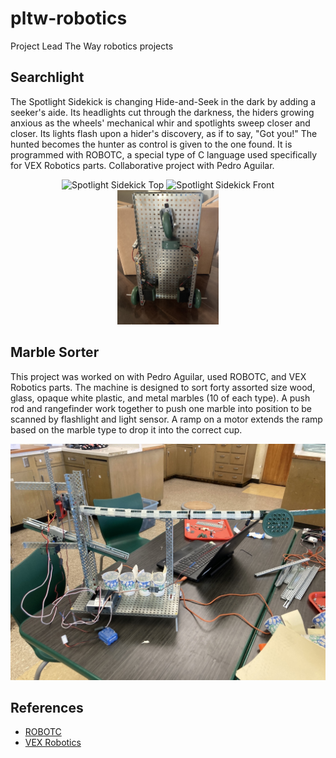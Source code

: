 # pltw-robotics
Project Lead The Way robotics projects  
## Searchlight
The Spotlight Sidekick is changing Hide-and-Seek in the dark by adding a seeker's aide. Its headlights cut through the darkness, the hiders growing anxious as the wheels' mechanical whir and spotlights sweep closer and closer. Its lights flash upon a hider's discovery, as if to say, "Got you!" The hunted becomes the hunter as control is given to the one found. It is programmed with ROBOTC, a special type of C language used specifically for VEX Robotics parts. Collaborative project with Pedro Aguilar. 
<p align="center">
  <img src="./images/spotlighttop.jpg" alt="Spotlight Sidekick Top" width="32%">
  <img src="./images/spotlightfront.jpg" alt="Spotlight Sidekick Front" width="32%">
  <img src="./images/spotlightbottom.jpg" alt="Spotlight Sidekick Bottom" width="32%">
</p>


## Marble Sorter
This project was worked on with Pedro Aguilar, used ROBOTC, and VEX Robotics parts. The machine is designed to sort forty assorted size wood, glass, opaque white plastic, and metal marbles (10 of each type). A push rod and rangefinder work together to push one marble into position to be scanned by flashlight and light sensor. A ramp on a motor extends the ramp based on the marble type to drop it into the correct cup.
<p align="center">
  <img src="./images/marblesorter.jpg" alt="Marble Sorter">
</p>

## References
- [ROBOTC](http://cmra.rec.ri.cmu.edu/products/teaching_robotc_tetrix/fundamentals/introtoprogramming/documents/Fundamentals_ROBOTC.pdf)
- [VEX Robotics](https://www.vexrobotics.com/robotc-vexedr-vexiq.html#hyeesov)
